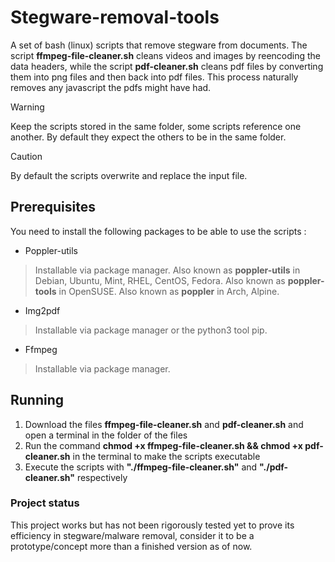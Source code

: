# Stegware-removal-tools
A set of bash (linux) scripts that remove stegware from documents. The script **ffmpeg-file-cleaner.sh** cleans videos and images by reencoding the data headers, while the script **pdf-cleaner.sh** cleans pdf files by converting them into png files and then back into pdf files. This process naturally removes any javascript the pdfs might have had.

>[!WARNING]
>Keep the scripts stored in the same folder, some scripts reference one another. By default they expect the others to be in the same folder.

> [!CAUTION]
> By default the scripts overwrite and replace the input file.

## Prerequisites
You need to install the following packages to be able to use the scripts :
* Poppler-utils
> Installable via package manager. Also known as **poppler-utils** in Debian, Ubuntu, Mint, RHEL, CentOS, Fedora. Also known as **poppler-tools** in OpenSUSE. Also known as **poppler** in Arch, Alpine.

* Img2pdf
> Installable via package manager or the python3 tool pip.

* Ffmpeg
> Installable via package manager.

## Running
1. Download the files **ffmpeg-file-cleaner.sh** and **pdf-cleaner.sh** and open a terminal in the folder of the files
2. Run the command **chmod +x ffmpeg-file-cleaner.sh && chmod +x pdf-cleaner.sh** in the terminal to make the scripts executable
3. Execute the scripts with **"./ffmpeg-file-cleaner.sh"** and **"./pdf-cleaner.sh"** respectively

### Project status
This project works but has not been rigorously tested yet to prove its efficiency in stegware/malware removal, consider it to be a prototype/concept more than a finished version as of now.
